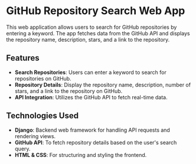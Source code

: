# GitHub Repository Search Web App

This web application allows users to search for GitHub repositories by entering a keyword. The app fetches data from the GitHub API and displays the repository name, description, stars, and a link to the repository.

## Features

- **Search Repositories**: Users can enter a keyword to search for repositories on GitHub.
- **Repository Details**: Display the repository name, description, number of stars, and a link to the repository on GitHub.
- **API Integration**: Utilizes the GitHub API to fetch real-time data.
  
## Technologies Used

- **Django**: Backend web framework for handling API requests and rendering views.
- **GitHub API**: To fetch repository details based on the user's search query.
- **HTML & CSS**: For structuring and styling the frontend.